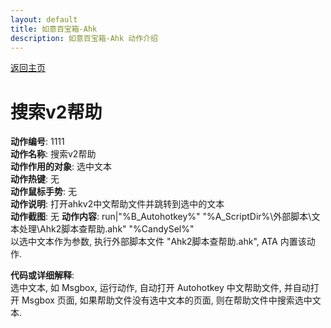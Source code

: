 ```yaml
---
layout: default
title: 如意百宝箱-Ahk
description: 如意百宝箱-Ahk 动作介绍
---
```


[返回主页](../index.md)

# [](#header-2) 搜索v2帮助

**动作编号**: 1111  
**动作名称**: 搜索v2帮助  
**动作作用的对象**: 选中文本  
**动作热键**: 无  
**动作鼠标手势**: 无  
**动作说明**: 打开ahkv2中文帮助文件并跳转到选中的文本  
**动作截图**: 无 
**动作内容**: run|"%B_Autohotkey%" "%A_ScriptDir%\外部脚本\文本处理\Ahk2脚本查帮助.ahk" "%CandySel%"  
以选中文本作为参数, 执行外部脚本文件 "Ahk2脚本查帮助.ahk", ATA 内置该动作.

**代码或详细解释**:  
选中文本, 如 Msgbox, 运行动作, 自动打开 Autohotkey 中文帮助文件, 并自动打开 Msgbox 页面, 如果帮助文件没有选中文本的页面, 则在帮助文件中搜索选中文本.  
  